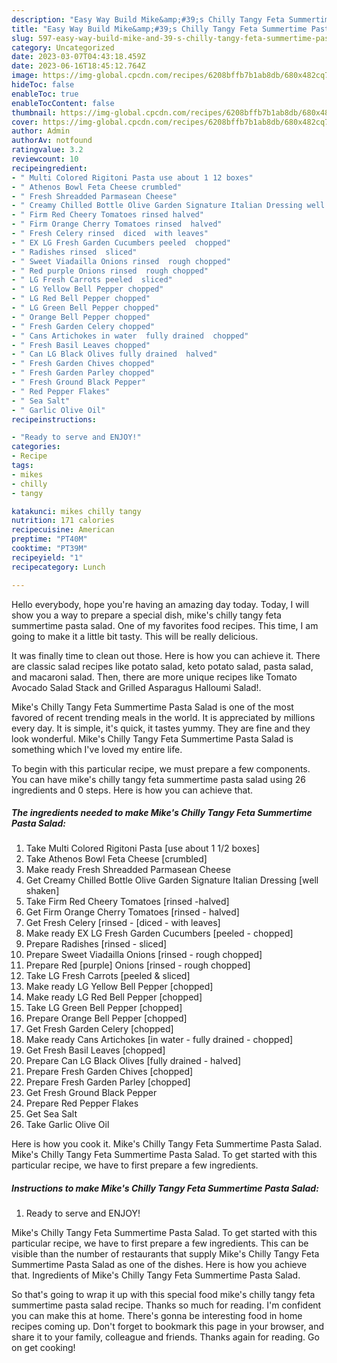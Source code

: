 ```yaml
---
description: "Easy Way Build Mike&amp;#39;s Chilly Tangy Feta Summertime Pasta Salad the Delicious}"
title: "Easy Way Build Mike&amp;#39;s Chilly Tangy Feta Summertime Pasta Salad the Delicious}"
slug: 597-easy-way-build-mike-and-39-s-chilly-tangy-feta-summertime-pasta-salad-the-delicious
category: Uncategorized
date: 2023-03-07T04:43:18.459Z
date: 2023-06-16T18:45:12.764Z
image: https://img-global.cpcdn.com/recipes/6208bffb7b1ab8db/680x482cq70/mikes-chilly-tangy-feta-summertime-pasta-salad-recipe-main-photo.jpg
hideToc: false
enableToc: true
enableTocContent: false
thumbnail: https://img-global.cpcdn.com/recipes/6208bffb7b1ab8db/680x482cq70/mikes-chilly-tangy-feta-summertime-pasta-salad-recipe-main-photo.jpg
cover: https://img-global.cpcdn.com/recipes/6208bffb7b1ab8db/680x482cq70/mikes-chilly-tangy-feta-summertime-pasta-salad-recipe-main-photo.jpg
author: Admin
authorAv: notfound
ratingvalue: 3.2
reviewcount: 10
recipeingredient:
- " Multi Colored Rigitoni Pasta use about 1 12 boxes"
- " Athenos Bowl Feta Cheese crumbled"
- " Fresh Shreadded Parmasean Cheese"
- " Creamy Chilled Bottle Olive Garden Signature Italian Dressing well shaken"
- " Firm Red Cheery Tomatoes rinsed halved"
- " Firm Orange Cherry Tomatoes rinsed  halved"
- " Fresh Celery rinsed  diced  with leaves"
- " EX LG Fresh Garden Cucumbers peeled  chopped"
- " Radishes rinsed  sliced"
- " Sweet Viadailla Onions rinsed  rough chopped"
- " Red purple Onions rinsed  rough chopped"
- " LG Fresh Carrots peeled  sliced"
- " LG Yellow Bell Pepper chopped"
- " LG Red Bell Pepper chopped"
- " LG Green Bell Pepper chopped"
- " Orange Bell Pepper chopped"
- " Fresh Garden Celery chopped"
- " Cans Artichokes in water  fully drained  chopped"
- " Fresh Basil Leaves chopped"
- " Can LG Black Olives fully drained  halved"
- " Fresh Garden Chives chopped"
- " Fresh Garden Parley chopped"
- " Fresh Ground Black Pepper"
- " Red Pepper Flakes"
- " Sea Salt"
- " Garlic Olive Oil"
recipeinstructions:

- "Ready to serve and ENJOY!"
categories:
- Recipe
tags:
- mikes
- chilly
- tangy

katakunci: mikes chilly tangy 
nutrition: 171 calories
recipecuisine: American
preptime: "PT40M"
cooktime: "PT39M"
recipeyield: "1"
recipecategory: Lunch

---
```



Hello everybody, hope you're having an amazing day today. Today, I will show you a way to prepare a special dish, mike&#39;s chilly tangy feta summertime pasta salad. One of my favorites food recipes. This time, I am going to make it a little bit tasty. This will be really delicious.

It was finally time to clean out those. Here is how you can achieve it. There are classic salad recipes like potato salad, keto potato salad, pasta salad, and macaroni salad. Then, there are more unique recipes like Tomato Avocado Salad Stack and Grilled Asparagus Halloumi Salad!.

Mike&#39;s Chilly Tangy Feta Summertime Pasta Salad is one of the most favored of recent trending meals in the world. It is appreciated by millions every day. It is simple, it's quick, it tastes yummy. They are fine and they look wonderful. Mike&#39;s Chilly Tangy Feta Summertime Pasta Salad is something which I've loved my entire life.


To begin with this particular recipe, we must prepare a few components. You can have mike&#39;s chilly tangy feta summertime pasta salad using 26 ingredients and 0 steps. Here is how you can achieve that.

<!--inarticleads1-->

##### The ingredients needed to make Mike&#39;s Chilly Tangy Feta Summertime Pasta Salad:

1. Take  Multi Colored Rigitoni Pasta [use about 1 1/2 boxes]
1. Take  Athenos Bowl Feta Cheese [crumbled]
1. Make ready  Fresh Shreadded Parmasean Cheese
1. Get  Creamy Chilled Bottle Olive Garden Signature Italian Dressing [well shaken]
1. Take  Firm Red Cheery Tomatoes [rinsed -halved]
1. Get  Firm Orange Cherry Tomatoes [rinsed - halved]
1. Get  Fresh Celery [rinsed - [diced - with leaves]
1. Make ready  EX LG Fresh Garden Cucumbers [peeled - chopped]
1. Prepare  Radishes [rinsed - sliced]
1. Prepare  Sweet Viadailla Onions [rinsed - rough chopped]
1. Prepare  Red [purple] Onions [rinsed - rough chopped]
1. Take  LG Fresh Carrots [peeled &amp; sliced]
1. Make ready  LG Yellow Bell Pepper [chopped]
1. Make ready  LG Red Bell Pepper [chopped]
1. Take  LG Green Bell Pepper [chopped]
1. Prepare  Orange Bell Pepper [chopped]
1. Get  Fresh Garden Celery [chopped]
1. Make ready  Cans Artichokes [in water - fully drained - chopped]
1. Get  Fresh Basil Leaves [chopped]
1. Prepare  Can LG Black Olives [fully drained - halved]
1. Prepare  Fresh Garden Chives [chopped]
1. Prepare  Fresh Garden Parley [chopped]
1. Get  Fresh Ground Black Pepper
1. Prepare  Red Pepper Flakes
1. Get  Sea Salt
1. Take  Garlic Olive Oil


Here is how you cook it. Mike&#39;s Chilly Tangy Feta Summertime Pasta Salad. Mike&#39;s Chilly Tangy Feta Summertime Pasta Salad. To get started with this particular recipe, we have to first prepare a few ingredients. 

<!--inarticleads2-->

##### Instructions to make Mike&#39;s Chilly Tangy Feta Summertime Pasta Salad:


1. Ready to serve and ENJOY!

Mike&#39;s Chilly Tangy Feta Summertime Pasta Salad. To get started with this particular recipe, we have to first prepare a few ingredients. This can be visible than the number of restaurants that supply Mike&#39;s Chilly Tangy Feta Summertime Pasta Salad as one of the dishes. Here is how you achieve that. Ingredients of Mike&#39;s Chilly Tangy Feta Summertime Pasta Salad. 

So that's going to wrap it up with this special food mike&#39;s chilly tangy feta summertime pasta salad recipe. Thanks so much for reading. I'm confident you can make this at home. There's gonna be interesting food in home recipes coming up. Don't forget to bookmark this page in your browser, and share it to your family, colleague and friends. Thanks again for reading. Go on get cooking!
